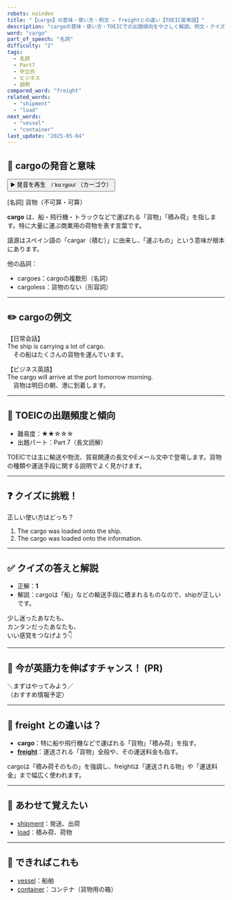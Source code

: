 ```yaml
---
robots: noindex
title: "【cargo】の意味・使い方・例文 ― freightとの違い【TOEIC英単語】"
description: "cargoの意味・使い方・TOEICでの出題傾向をやさしく解説。例文・クイズ付きでfreightとの違いもわかりやすく学べます。"
word: "cargo"
part_of_speech: "名詞"
difficulty: "2"
tags:
  - 名詞
  - Part7
  - 中立的
  - ビジネス
  - 説明
compared_word: "freight"
related_words:
  - "shipment"
  - "load"
next_words:
  - "vessel"
  - "container"
last_update: "2025-05-04"
---
```


## 🔰 cargoの発音と意味

<button class="play-audio" onclick="playTTS('cargo')">
  <span class="play-audio-main">
    ▶️ 発音を再生　/ˈkɑːrɡoʊ/
  </span>
  <span class="play-audio-sub">
    （カーゴウ）
  </span>
</button>

[名詞] 貨物（不可算・可算）

**cargo** は、船・飛行機・トラックなどで運ばれる「貨物」「積み荷」を指します。特に大量に運ぶ商業用の荷物を表す言葉です。

語源はスペイン語の「cargar（積む）」に由来し、「運ぶもの」という意味が根本にあります。

他の品詞：  
- cargoes：cargoの複数形（名詞）
- cargoless：貨物のない（形容詞）

---

## ✏️ cargoの例文

【日常会話】  
The ship is carrying a lot of cargo.  
　その船はたくさんの貨物を運んでいます。

【ビジネス英語】  
The cargo will arrive at the port tomorrow morning.  
　貨物は明日の朝、港に到着します。

---

## 🎯 TOEICの出題頻度と傾向

- 難易度：★★☆☆☆
- 出題パート：Part 7（長文読解）

TOEICでは主に輸送や物流、貿易関連の長文やEメール文中で登場します。貨物の種類や運送手段に関する説明でよく見かけます。

---

## ❓ クイズに挑戦！

正しい使い方はどっち？

1. The cargo was loaded onto the ship.  
2. The cargo was loaded onto the information.

---

## ✅ クイズの答えと解説

- 正解：**1**
- 解説：cargoは「船」などの輸送手段に積まれるものなので、shipが正しいです。

少し迷ったあなたも、  
カンタンだったあなたも、  
いい感覚をつなげよう👇️

---

## 🚀 今が英語力を伸ばすチャンス！ (PR)

<div class="info-center">
＼まずはやってみよう／<br>  
（おすすめ情報予定）
</div>

---

## 🤔  freight との違いは？

- **cargo**：特に船や飛行機などで運ばれる「貨物」「積み荷」を指す。
- **[freight](/word/freight/)**：運送される「貨物」全般や、その運送料金も指す。

cargoは「積み荷そのもの」を強調し、freightは「運送される物」や「運送料金」まで幅広く使われます。

---

## 🧩 あわせて覚えたい

- [shipment](/word/shipment/)：発送、出荷
- [load](/word/load/)：積み荷、荷物

---

## 📖 できればこれも

- [vessel](/word/vessel/)：船舶
- [container](/word/container/)：コンテナ（貨物用の箱）

<!-- cvid: aid21_bid08 -->
